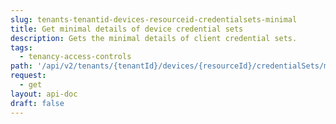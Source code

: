 ```yaml
---
slug: tenants-tenantid-devices-resourceid-credentialsets-minimal
title: Get minimal details of device credential sets
description: Gets the minimal details of client credential sets.
tags:
  - tenancy-access-controls
path: '/api/v2/tenants/{tenantId}/devices/{resourceId}/credentialSets/minimal'
request:
  - get
layout: api-doc
draft: false
---
```

